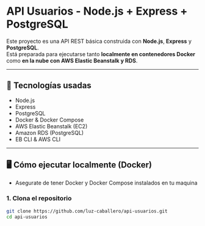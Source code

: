 # API Usuarios - Node.js + Express + PostgreSQL

Este proyecto es una API REST básica construida con **Node.js**, **Express** y **PostgreSQL**.  
Está preparada para ejecutarse tanto **localmente en contenedores Docker** como **en la nube con AWS Elastic Beanstalk y RDS**.

---

## 🚀 Tecnologías usadas

- Node.js
- Express
- PostgreSQL
- Docker & Docker Compose
- AWS Elastic Beanstalk (EC2)
- Amazon RDS (PostgreSQL)
- EB CLI & AWS CLI

---

## 🖥️ Cómo ejecutar localmente (Docker)

- Asegurate de tener Docker y Docker Compose instalados en tu maquina

### 1. Clona el repositorio

```bash
git clone https://github.com/luz-caballero/api-usuarios.git
cd api-usuarios

